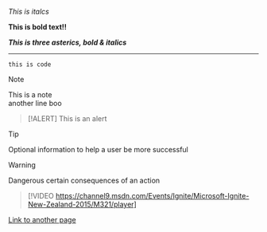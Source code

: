*This is italcs*

**This is bold text!!**

***This is three asterics, bold & italics***

----

`this is code`

> [!NOTE]
> This is a note <br> 
> another line boo

> [!ALERT]
> This is an alert

> [!TIP]
> Optional information to help a user be more successful

> [!WARNING]
> Dangerous certain consequences of an action

> [!VIDEO https://channel9.msdn.com/Events/Ignite/Microsoft-Ignite-New-Zealand-2015/M321/player]

[Link to another page](test2.md)
